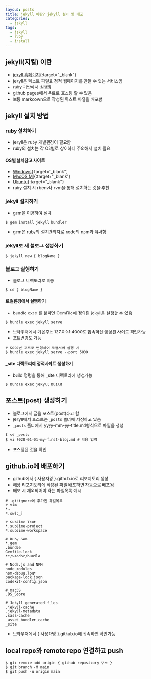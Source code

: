```yaml
---
layout: posts
title: jekyll 이란? jekyll 설치 및 배포
categories: 
  - jekyll
tags: 
  - jekyll
  - ruby
  - install
---
```

## jekyll(지킬) 이란
- [jekyll 홈페이지](https://jekyllrb-ko.github.io){:target="_blank"}
- jekyll은 텍스트 파일로 정적 웹페이지를 만들 수 있는 서비스임
- ruby 기반에서 실행됨
- github pages에서 무료로 호스팅 할 수 있음
- 보통 markdown으로 작성된 텍스트 파일을 배포함

## jekyll 설치 방법
### ruby 설치하기
- jekyll은 ruby 개발환경이 필요함
- ruby의 설치는 각 OS별로 상이하니 주의해서 설치 필요

#### OS별 설치참고 사이트
- [Windows](https://theorydb.github.io/envops/2019/05/03/envops-blog-github-pages-jekyll/#Ruby%20&%20Jekyll%20%EC%84%A4%EC%B9%98){:target="_blank"}
- [MacOS M1](https://ogaeng.com/jekyll-blog-install/){:target="_blank"}
- [Ubuntu](https://jekyllrb-ko.github.io/docs/installation/ubuntu/){:target="_blank"}
- ruby 설치 시 rbenv나 rvm을 통해 설치하는 것을 추천

### jekyll 설치하기
- gem을 이용하여 설치
```
$ gem install jekyll bundler
```
- gem은 ruby의 설치관리자로 node의 npm과 유사함

### jekyll로 새 블로그 생성하기
```
$ jekyll new { blogName }
```

### 블로그 실행하기
- 블로그 디렉토리로 이동
```
$ cd { blogName }
```

#### 로컬환경에서 실행하기
- bundle exec 를 붙이면 GemFile에 정의된 jekyll을 실행할 수 있음
```
$ bundle exec jekyll serve
```
- 브라우저에서 기본주소 127.0.0.1:4000로 접속하면 생성된 사이트 확인가능
- 포트변경도 가능
```
# 5000번 포트로 변경하여 로컬서버 실행 시
$ bundle exec jekyll serve --port 5000
```

#### _site 디렉토리에 정적사이트 생성하기
- build 명령을 통해 _site 디렉토리에 생성가능
```
$ bundle exec jekyll build
```

## 포스트(post) 생성하기
- 블로그에서 글을 포스트(post)라고 함
- jekyll에서 포스트는 `_posts` 폴더에 저장하고 있음
- `_posts` 폴더에서 yyyy-mm-yy-title.md형식으로 파일을 생성
```
$ cd _posts
$ vi 2020-01-01-my-first-blog.md # 내용 입력
```
- 포스팅된 것을 확인

## github.io에 배포하기
- github에서 { 사용자명 }.github.io로 리포지토리 생성
- 해당 리포지토리에 작성된 파일 배포하면 자동으로 배포됨
- 배포 시 제외되어야 하는 파일목록 예시

```
# .gitignore에 추가된 파일목록
# Vim
*~
*.sw[p_]

# Sublime Text
*.sublime-project
*.sublime-workspace

# Ruby Gem
*.gem
.bundle
Gemfile.lock
**/vendor/bundle

# Node.js and NPM
node_modules
npm-debug.log*
package-lock.json
codekit-config.json

# macOS
.DS_Store

# Jekyll generated files
.jekyll-cache
.jekyll-metadata
.sass-cache
_asset_bundler_cache
_site
```

- 브라우저에서 { 사용자명 }.github.io에 접속하면 확인가능

## local repo와 remote repo 연결하고 push 
```
$ git remote add origin { github repository 주소 }
$ git branch -M main
$ git push -u origin main
```